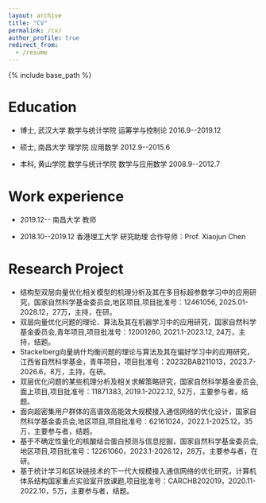 ```yaml
---
layout: archive
title: "CV"
permalink: /cv/
author_profile: true
redirect_from:
  - /resume
---
```


{% include base_path %}

Education
======
* 博士, 武汉大学  数学与统计学院   运筹学与控制论      2016.9--2019.12
  
* 硕士, 南昌大学  理学院          应用数学            2012.9--2015.6
  
* 本科, 黄山学院  数学与统计学院   数学与应用数学      2008.9--2012.7

Work experience
======
* 2019.12--         南昌大学       教师   

* 2018.10--2019.12  香港理工大学   研究助理   合作导师：Prof. Xiaojun Chen

Research Project
======
* 结构型双层向量优化相关模型的机理分析及其在多目标超参数学习中的应用研究，国家自然科学基金委员会,地区项目,项目批准号：12461056, 2025.01-2028.12，27万，主持，在研。
* 双层向量优化问题的理论、算法及其在机器学习中的应用研究，国家自然科学基金委员会,青年项目,项目批准号：12001260, 2021.1-2023.12, 24万，主持，结题。
* Stackelberg向量纳什均衡问题的理论与算法及其在偏好学习中的应用研究，江西省自然科学基金，青年项目，项目批准号：20232BAB211013，2023.7-2026.6，8万，主持，在研。
* 双层优化问题的某些机理分析及相关求解策略研究，国家自然科学基金委员会,面上项目,项目批准号：11871383, 2019.1-2022.12, 52万，主要参与者，结题。
* 面向超密集用户群体的高谱效高能效大规模接入通信网络的优化设计，国家自然科学基金委员会,地区项目,项目批准号：62161024，2022.1-2025.12，35万，主要参与者，结题。
* 基于不确定性量化的核酸结合蛋白预测与信息挖掘，国家自然科学基金委员会,地区项目,项目批准号：12261060，2023.1-2026.12，28万，主要参与者，在研。
* 基于统计学习和区块链技术的下一代大规模接入通信网络的优化研究，计算机体系结构国家重点实验室开放课题,项目批准号：CARCHB202019，2020.11-2022.10，5万，主要参与者，结题。
